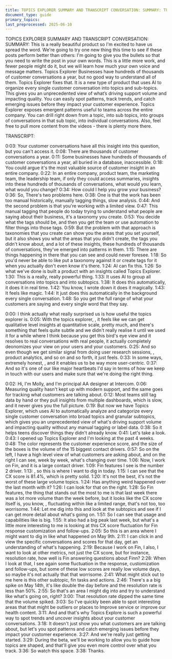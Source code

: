 ```yaml
---
title: TOPICS EXPLORER SUMMARY AND TRANSCRIPT CONVERSATION: SUMMARY: This is a really beautiful product so I'm excited to have us spread the word. We're going to try one new thing this time to see if these posts perform better than others: I'm going to give you the bullets so that you need to write the post in your own words. This is a little more work, and fewer people might do it, but we will learn how much your own voice and message matters. Topics Explorer Businesses have hundreds of thousands of customer conversations a year, but no good way to understand all of them. Topics Explorer fixes that. It is a new type of product that uses AI to organize every single customer conversation into topics and sub-topics. This gives you an unprecedented view of what’s driving support volume and impacting quality. You can easily spot patterns, track trends, and catch emerging issues before they impact your customer experience. Topics Explorer exposes emergent patterns useful to teams across the entire company. You can drill right down from a topic, into sub topics, into groups of conversations in that sub topic, into individual conversations. Also, feel free to pull more content from the videos - there is plenty more there.
document_type: guide
primary_topics: 
last_preprocessed: 2025-06-10
---
```


TOPICS EXPLORER SUMMARY AND TRANSCRIPT CONVERSATION: SUMMARY: This is a really beautiful product so I'm excited to have us spread the word. We're going to try one new thing this time to see if these posts perform better than others: I'm going to give you the bullets so that you need to write the post in your own words. This is a little more work, and fewer people might do it, but we will learn how much your own voice and message matters. Topics Explorer Businesses have hundreds of thousands of customer conversations a year, but no good way to understand all of them. Topics Explorer fixes that. It is a new type of product that uses AI to organize every single customer conversation into topics and sub-topics. This gives you an unprecedented view of what’s driving support volume and impacting quality. You can easily spot patterns, track trends, and catch emerging issues before they impact your customer experience. Topics Explorer exposes emergent patterns useful to teams across the entire company. You can drill right down from a topic, into sub topics, into groups of conversations in that sub topic, into individual conversations. Also, feel free to pull more content from the videos - there is plenty more there.

TRANSCRIPT:

0:03: Your customer conversations have all this insight into this question, but you can't access it. 0:08: There are thousands of customer conversations a year. 0:11: Some businesses have hundreds of thousands of customer conversations a year, all buried in a database, inaccessible. 0:18: You could argue it's the most valuable source of customer insight in an entire company. 0:22: In an entire company, product team, the marketing team, the leadership team, if only they could access summaries, insights into these hundreds of thousands of conversations, what would you learn, what would you change? 0:34: How could I help you grow your business? 0:36: So, There's two problems here. 0:38: One is that the work has been too manual historically, manually tagging things, slow analysis. 0:44: And the second problem is that you're working with a limited view. 0:47: This manual tagging that people do today trying to understand what people are saying about their business, it's a taxonomy you create. 0:53: You decide what the tags should be, and then you get the team or use automation to filter things into those tags. 0:59: But the problem with that approach is taxonomies that you create can show you the areas that you set yourself, but it also shows you what the areas that you didn't create, the tags you didn't know about, and a lot of these insights, these hundreds of thousands of conversations, they've emerged into patterns in them. 1:15: There are things happening in there that you can see and could never foresee. 1:18: So you'd never be able to like put a taxonomy against it or create tags for it when you actually don't even know it's there. 1:24: AI can fix this. 1:26: So what we've done is built a product with an insights called Topics Explorer. 1:30: This is a really, really powerful thing. 1:33: It uses AI to group all conversations into topics and into subtopics. 1:38: It does this automatically, it does it in real time. 1:42: You know, I wrote down it does it magically. 1:43: It feels like magic. 1:44: It just does this automatically in the background every single conversation. 1:48: So you get the full range of what your customers are saying and every single word that they say.

0:00: I think actually what really surprised us is how useful the topics explorer is. 0:05: With the topics explorer, , it feels like we can get qualitative level insights at quantitative scale, pretty much, and there's something that feels quite subtle and we didn't really realise it until we used it for a while where I think because you get this bird's eye view and it resolves to real conversations with real people, it actually completely deonomizes your view on your users and your customers. 0:25: And so even though we get similar signal from doing user research sessions, , product analytics, and so on and so forth, it just feels. 0:33: In some ways, extremely honest, , and it enables us to be way more user-centric. 0:37: And so it's one of our like major heartbeats I'd say in terms of how we keep in touch with our users and make sure that we're doing the right thing.

0:02: Hi, I'm Molly, and I'm principal AA designer at Intercom. 0:06: Measuring quality hasn't kept up with modern support, and the same goes for tracking what customers are talking about. 0:12: Most teams still tag data by hand or they pull insights from multiple dashboards, which is slow, and it never gives you the full picture. 0:19: But now we have Topics Explorer, which uses AI to automatically analyze and categorize every single customer conversation into broad topics and granular subtopics, which gives you an unprecedented view of what's driving support volume and impacting quality without any manual tagging or label data. 0:38: So it helps teens discover things they didn't already know. 0:41: Let's take a look. 0:43: I opened up Topics Explorer and I'm looking at the past 4 weeks. 0:48: The color represents the customer experience score, and the size of the boxes is the volume of the 15 biggest contact drivers. 0:57: So on the left, I have a high level view of what customers are asking about, and on the right I can see, week by week, what's changing over time. 1:06: Now, I work on Fin, and it is a large contact driver. 1:09: Fin features I see is the number 2 driver. 1:13: , so this is where I want to dig in today. 1:15: I can see that the CX score is 81.4%, which is pretty solid. 1:20: It's not the best, it's not the worst of these large volume topics. 1:24: Has anything weird happened over the last month with it? 1:26: I can look for that on the right. 1:28: So Fin features, the thing that stands out the most to me is that last week there was a lot more volume than the week before, but it looks like the CX score itself is, you know, , fluctuating within like a limited range, that's not too, too worrisome. 1:44: Let me dig into this and look at the subtopics and see if I can get more detail about what's going on. 1:51: So I can see that usage and capabilities like is big. 1:55: It also had a big peak last week, but what's a little more interesting to me is looking at this CX score fluctuation for Fin response customization and follow-ups. 2:05: So this is an area where I might want to dig in like what happened on May 9th. 2:11: I can click in and view the specific conversations and scores for that day, get an understanding of what's happening. 2:19: Because I work on Fin, I also, I want to look at other metrics, not just the CX score, but for instance, resolution rate, how well is Fin answering questions about Finn? 2:28: When I look at that, I see again some fluctuation in the response, customization and follow-ups, but some of these low scores are really low volume days, so maybe it's not actually that that worrisome. 2:41: What might stick out to me here is this other subtopic, fin tasks and actions. 2:46: There's a a big spike on May 14th, it's like double the day before and the resolution rate is less than 50%. 2:55: So that's an area I might dig into and try to understand like what's going on, right? 3:00: That resolution rate dipped the same time that the volume spiked. 3:03: So I've quickly been able to spot interesting areas that that might be outliers or places to Improve service or improve our health content. 3:11: And and that's why Topics Explore is such a powerful way to spot trends and uncover insights about your customer conversations. 3:18: It doesn't just show you what customers are are talking about, but let's you spot patterns and catch emerging issues before they impact your customer experience. 3:27: And we're really just getting started. 3:29: During the beta, we'll be working to allow you to guide how topics are shaped, and that'll give you even more control over what you track. 3:36: So watch this space. 3:38: Thanks.

